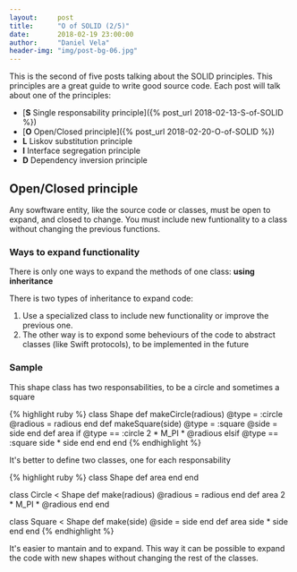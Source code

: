 ```yaml
---
layout:     post
title:      "O of SOLID (2/5)"
date:       2018-02-19 23:00:00
author:     "Daniel Vela"
header-img: "img/post-bg-06.jpg"
---
```


This is the second of five posts talking about the SOLID principles. This principles are a great guide to write good source code. Each post will talk about one of the principles:

* [**S** Single responsability principle]({% post_url 2018-02-13-S-of-SOLID %})
* [**O** Open/Closed principle]({% post_url 2018-02-20-O-of-SOLID %})
* **L** Liskov substitution principle
* **I** Interface segregation principle
* **D** Dependency inversion principle

## Open/Closed principle

Any sowftware entity, like the source code or classes, must be open to expand, and closed to change. You must include new funtionality to a class without changing the previous functions.

### Ways to expand functionality

There is only one ways to expand the methods of one class: **using inheritance**

There is two types of inheritance to expand code:

1. Use a specialized class to include new functionality or improve the previous one.
2. The other way is to expond some beheviours of the code to abstract classes (like Swift protocols), to be implemented in the future

### Sample

This shape class has two responsabilities, to be a circle and sometimes a square

{% highlight ruby %}
class Shape
  def makeCircle(radious)
    @type = :circle
    @radious = radious
  end
  def makeSquare(side)
    @type = :square
    @side = side
  end
  def area
    if @type == :circle
      2 * M_PI * @radious
    elsif @type == :square
      side * side
    end
  end
end
{% endhighlight %}

It's better to define two classes, one for each responsability

{% highlight ruby %}
class Shape
	def area
	end
end

class Circle < Shape
  def make(radious)
    @radious = radious
  end
  def area
    2 * M_PI * @radious
  end
end

class Square < Shape
  def make(side)
    @side = side
  end
  def area
    side * side
  end
end
{% endhighlight %}

It's easier to mantain and to expand. This way it can be possible to expand the code with new shapes without changing the rest of the classes.